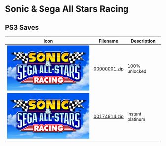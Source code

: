 # Sonic & Sega All Stars Racing

## PS3 Saves

| Icon | Filename | Description |
|------|----------|-------------|
| ![Sonic & Sega All Stars Racing](ICON0.PNG) | [00000001.zip](00000001.zip) | 100% unlocked |
| ![Sonic & Sega All Stars Racing](ICON0.PNG) | [00174914.zip](00174914.zip) | instant platinum |
